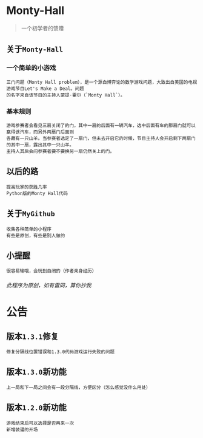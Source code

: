 Monty-Hall
==========
> 一个初学者的馈赠
## 关于`Monty-Hall`
### 一个简单的小游戏
    三门问题（Monty Hall problem），是一个源自博弈论的数学游戏问题，大致出自美国的电视游戏节目Let's Make a Deal。问题
    的名字来自该节目的主持人蒙提·霍尔（`Monty Hall`）。
### 基本规则
    游戏参赛者会看见三扇关闭了的门，其中一扇的后面有一辆汽车，选中后面有车的那扇门就可以赢得该汽车，而另外两扇门后面则
    各藏有一只山羊。当参赛者选定了一扇门，但未去开启它的时候，节目主持人会开启剩下两扇门的其中一扇，露出其中一只山羊。
    主持人其后会问参赛者要不要换另一扇仍然关上的门。
## 以后的路
    提高玩家的获胜几率
    Python版的Monty Hall代码
## 关于`MyGithub`
    收集各种简单的小程序
    有些是原创，有些是别人做的
## 小提醒
    很容易输哦，会玩到自闭的（作者亲身经历）
###### 此程序为原创，如有雷同，算你抄我
公告
====
## 版本`1.3.1`修复
    修复分隔线位置错误和1.3.0代码游戏运行失败的问题
## 版本`1.3.0`新功能
    上一局和下一局之间会有一段分隔线，方便区分（怎么感觉没什么用处）
## 版本`1.2.0`新功能
    游戏结束后可以选择是否再来一次
    新增装逼的开场
